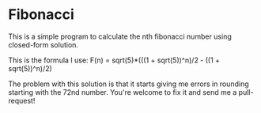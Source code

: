 Fibonacci
=========
This is a simple program to calculate the nth fibonacci number using closed-form solution. 

This is the formula I use:
F(n) = sqrt(5)*(((1 + sqrt(5))^n)/2 - ((1 + sqrt(5))^n)/2)

The problem with this solution is that it starts giving me errors in rounding starting with the 72nd number. 
You're welcome to fix it and send me a pull-request!
